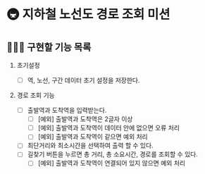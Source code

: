 # 🚇 지하철 노선도 경로 조회 미션

## 👨🏻‍💻 구현할 기능 목록

1. 초기설정

   - [ ] 역, 노선, 구간 데이터 초기 설정을 저장한다.

2. 경로 조회 기능

   - [ ] 출발역과 도착역을 입력받는다.
     - [ ] [예외] 출발역과 도착역은 2글자 이상
     - [ ] [예외] 출발역과 도착역이 데이터 안에 없으면 오류 처리
     - [ ] [예외] 출발역과 도착역이 같으면 예외 처리
   - [ ] 최단거리와 최소시간을 선택하여 출력 할 수 있다.
   - [ ] 길찾기 버튼을 누르면 총 거리, 총 소요시간, 경로를 조회할 수 있다.
     - [ ] [예외] 출발역과 도착역이 연결되어 있지 않으면 예외 처리
